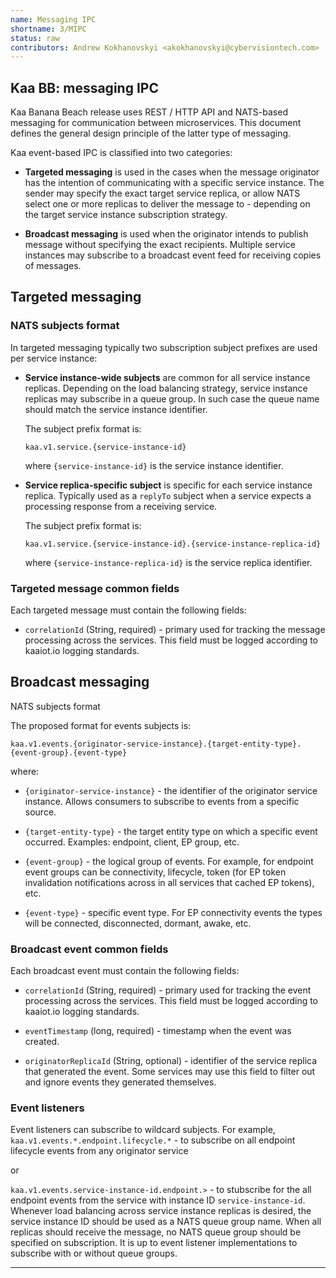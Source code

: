 ```yaml
---
name: Messaging IPC
shortname: 3/MIPC
status: raw
contributors: Andrew Kokhanovskyi <akokhanovskyi@cybervisiontech.com>
---
```


## Kaa BB: messaging IPC

Kaa Banana Beach release uses REST / HTTP API and NATS-based messaging for communication between microservices.
This document defines the general design principle of the latter type of messaging.

Kaa event-based IPC is classified into two categories:

- **Targeted messaging** is used in the cases when the message originator has the intention of communicating with a specific service instance.
The sender may specify the exact target service replica, or allow NATS select one or more replicas to deliver the message to - depending on the target service instance subscription strategy.

- **Broadcast messaging** is used when the originator intends to publish message without specifying the exact recipients.
Multiple service instances may subscribe to a broadcast event feed for receiving copies of messages.

## Targeted messaging

### NATS subjects format
In targeted messaging typically two subscription subject prefixes are used per service instance:

- **Service instance-wide subjects** are common for all service instance replicas.
Depending on the load balancing strategy, service instance replicas may subscribe in a queue group.
In such case the queue name should match the service instance identifier.

  The subject prefix format is:

  `kaa.v1.service.{service-instance-id}`

  where `{service-instance-id}` is the service instance identifier.

- **Service replica-specific subject** is specific for each service instance replica.
Typically used as a `replyTo` subject when a service expects a processing response from a receiving service.

  The subject prefix format is:

  `kaa.v1.service.{service-instance-id}.{service-instance-replica-id}`

  where `{service-instance-replica-id}` is the service replica identifier.

### Targeted message common fields

Each targeted message must contain the following fields:

- `correlationId` (String, required) - primary used for tracking the message processing across the services.
This field must be logged according to kaaiot.io logging standards.

## Broadcast messaging

NATS subjects format

The proposed format for events subjects is:

`kaa.v1.events.{originator-service-instance}.{target-entity-type}.{event-group}.{event-type}`

where:

- `{originator-service-instance}` - the identifier of the originator service instance.
Allows consumers to subscribe to events from a specific source.

- `{target-entity-type}` - the target entity type on which a specific event occurred.
Examples: endpoint, client, EP group, etc.

- `{event-group}` - the logical group of events.
For example, for endpoint event groups can be connectivity, lifecycle, token (for EP token invalidation notifications across in all services that cached EP tokens), etc.

- `{event-type}` - specific event type.
For EP connectivity events the types will be connected, disconnected, dormant, awake, etc.

### Broadcast event common fields

Each broadcast event must contain the following fields:

- `correlationId` (String, required) - primary used for tracking the event processing across the services.
This field must be logged according to kaaiot.io logging standards.

- `eventTimestamp` (long, required) - timestamp when the event was created.

- `originatorReplicaId` (String, optional) - identifier of the service replica that generated the event.
Some services may use this field to filter out and ignore events they generated themselves.

### Event listeners

Event listeners can subscribe to wildcard subjects.
For example, `kaa.v1.events.*.endpoint.lifecycle.*` - to subscribe on all endpoint lifecycle events from any originator service

or

`kaa.v1.events.service-instance-id.endpoint.>` - to stubscribe for the all endpoint events from the service with instance ID `service-instance-id`.
Whenever load balancing across service instance replicas is desired, the service instance ID should be used as a NATS queue group name.
When all replicas should receive the message, no NATS queue group should be specified on subscription.
It is up to event listener implementations to subscribe with or without queue groups.

---